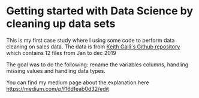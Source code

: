 # Getting started with Data Science by cleaning up data sets

This is my first case study where I using some code to perform data cleaning on sales data.
The data is from [Keith Galli´s Github repository](https://github.com/KeithGalli/Pandas-Data-Science-Tasks) which contains 12 files from Jan to dec 2019

The goal was to do the following: rename the variables columns, handling missing values and handling data types.


You can find my medium page about the explanation here https://medium.com/p/f16dfeab0d32/edit 
